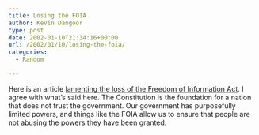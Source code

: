 ```yaml
---
title: Losing the FOIA
author: Kevin Dangoor
type: post
date: 2002-01-10T21:34:16+00:00
url: /2002/01/10/losing-the-foia/
categories:
  - Random

---
```

Here is an article [lamenting the loss of the Freedom of Information Act][1]. I agree with what&#8217;s said here. The Constitution is the foundation for a nation that does not trust the government. Our government has purposefully limited powers, and things like the FOIA allow us to ensure that people are not abusing the powers they have been granted.

 [1]: http://www.sfgate.com/cgi-bin/article.cgi?f=/c/a/2002/01/06/ED125108.DTL